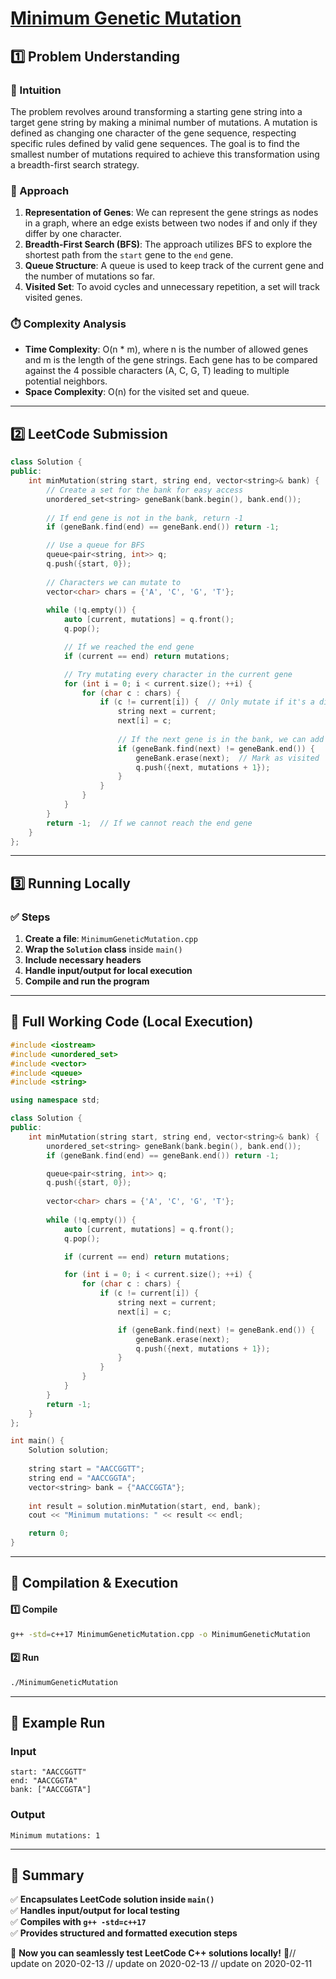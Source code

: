# **[Minimum Genetic Mutation](https://leetcode.com/problems/minimum-genetic-mutation/description/)**  

## **1️⃣ Problem Understanding**  
### **📌 Intuition**  
The problem revolves around transforming a starting gene string into a target gene string by making a minimal number of mutations. A mutation is defined as changing one character of the gene sequence, respecting specific rules defined by valid gene sequences. The goal is to find the smallest number of mutations required to achieve this transformation using a breadth-first search strategy.

### **🚀 Approach**  
1. **Representation of Genes**: We can represent the gene strings as nodes in a graph, where an edge exists between two nodes if and only if they differ by one character. 
2. **Breadth-First Search (BFS)**: The approach utilizes BFS to explore the shortest path from the `start` gene to the `end` gene.  
3. **Queue Structure**: A queue is used to keep track of the current gene and the number of mutations so far.
4. **Visited Set**: To avoid cycles and unnecessary repetition, a set will track visited genes.

### **⏱️ Complexity Analysis**  
- **Time Complexity**: O(n * m), where n is the number of allowed genes and m is the length of the gene strings. Each gene has to be compared against the 4 possible characters (A, C, G, T) leading to multiple potential neighbors.
- **Space Complexity**: O(n) for the visited set and queue.

---  

## **2️⃣ LeetCode Submission**  
```cpp
class Solution {
public:
    int minMutation(string start, string end, vector<string>& bank) {
        // Create a set for the bank for easy access
        unordered_set<string> geneBank(bank.begin(), bank.end());
        
        // If end gene is not in the bank, return -1
        if (geneBank.find(end) == geneBank.end()) return -1;

        // Use a queue for BFS
        queue<pair<string, int>> q;
        q.push({start, 0});
        
        // Characters we can mutate to
        vector<char> chars = {'A', 'C', 'G', 'T'};
        
        while (!q.empty()) {
            auto [current, mutations] = q.front();
            q.pop();

            // If we reached the end gene
            if (current == end) return mutations;

            // Try mutating every character in the current gene
            for (int i = 0; i < current.size(); ++i) {
                for (char c : chars) {
                    if (c != current[i]) {  // Only mutate if it's a different character
                        string next = current;
                        next[i] = c;
                        
                        // If the next gene is in the bank, we can add it to the queue
                        if (geneBank.find(next) != geneBank.end()) {
                            geneBank.erase(next);  // Mark as visited
                            q.push({next, mutations + 1});
                        }
                    }
                }
            }
        }
        return -1;  // If we cannot reach the end gene
    }
};
```  

---  

## **3️⃣ Running Locally**  
### **✅ Steps**  
1. **Create a file**: `MinimumGeneticMutation.cpp`  
2. **Wrap the `Solution` class** inside `main()`  
3. **Include necessary headers**  
4. **Handle input/output for local execution**  
5. **Compile and run the program**  

---  

## **📝 Full Working Code (Local Execution)**  
```cpp
#include <iostream>
#include <unordered_set>
#include <vector>
#include <queue>
#include <string>

using namespace std;

class Solution {
public:
    int minMutation(string start, string end, vector<string>& bank) {
        unordered_set<string> geneBank(bank.begin(), bank.end());
        if (geneBank.find(end) == geneBank.end()) return -1;

        queue<pair<string, int>> q;
        q.push({start, 0});
        
        vector<char> chars = {'A', 'C', 'G', 'T'};
        
        while (!q.empty()) {
            auto [current, mutations] = q.front();
            q.pop();

            if (current == end) return mutations;

            for (int i = 0; i < current.size(); ++i) {
                for (char c : chars) {
                    if (c != current[i]) {
                        string next = current;
                        next[i] = c;

                        if (geneBank.find(next) != geneBank.end()) {
                            geneBank.erase(next);
                            q.push({next, mutations + 1});
                        }
                    }
                }
            }
        }
        return -1;
    }
};

int main() {
    Solution solution;
    
    string start = "AACCGGTT";
    string end = "AACCGGTA";
    vector<string> bank = {"AACCGGTA"};
    
    int result = solution.minMutation(start, end, bank);
    cout << "Minimum mutations: " << result << endl;

    return 0;
}
```  

---  

## **🔧 Compilation & Execution**  
#### **1️⃣ Compile**  
```bash
g++ -std=c++17 MinimumGeneticMutation.cpp -o MinimumGeneticMutation
```  

#### **2️⃣ Run**  
```bash
./MinimumGeneticMutation
```  

---  

## **🎯 Example Run**  
### **Input**  
```
start: "AACCGGTT"
end: "AACCGGTA"
bank: ["AACCGGTA"]
```  
### **Output**  
```
Minimum mutations: 1
```  

---  

## **📌 Summary**  
✅ **Encapsulates LeetCode solution inside `main()`**  
✅ **Handles input/output for local testing**  
✅ **Compiles with `g++ -std=c++17`**  
✅ **Provides structured and formatted execution steps**  

🚀 **Now you can seamlessly test LeetCode C++ solutions locally!** 🚀// update on 2020-02-13
// update on 2020-02-13
// update on 2020-02-11
